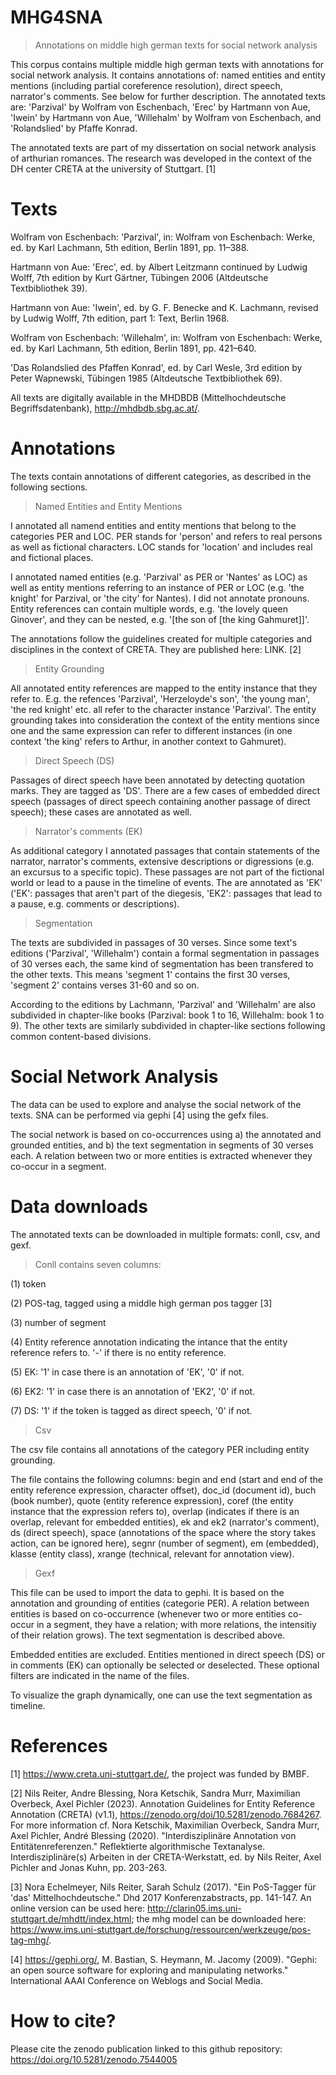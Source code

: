 # MHG4SNA
>Annotations on middle high german texts for social network analysis

This corpus contains multiple middle high german texts with annotations for social network analysis. 
It contains annotations of: named entities and entity mentions (including partial coreference resolution), direct speech, narrator's comments. See below for further description.
The annotated texts are: 'Parzival' by Wolfram von Eschenbach, 'Erec' by Hartmann von Aue, 'Iwein' by Hartmann von Aue, 'Willehalm' by Wolfram von Eschenbach, and 'Rolandslied' by Pfaffe Konrad.

The annotated texts are part of my dissertation on social network analysis of arthurian romances. The research was developed in the context of the DH center CRETA at the university of Stuttgart. [1]

# Texts
Wolfram von Eschenbach: 'Parzival', in: Wolfram von Eschenbach: Werke, ed. by Karl Lachmann, 5th edition, Berlin 1891, pp. 11–388.

Hartmann von Aue: 'Erec', ed. by Albert Leitzmann continued by Ludwig Wolff, 7th edition by Kurt Gärtner, Tübingen 2006 (Altdeutsche Textbibliothek 39).

Hartmann von Aue: 'Iwein', ed. by G. F. Benecke and K. Lachmann, revised by Ludwig Wolff, 7th edition, part 1: Text, Berlin 1968.

Wolfram von Eschenbach: 'Willehalm', in: Wolfram von Eschenbach: Werke, ed. by Karl Lachmann, 5th edition, Berlin 1891, pp. 421–640.

'Das Rolandslied des Pfaffen Konrad', ed. by Carl Wesle, 3rd edition by Peter Wapnewski, Tübingen 1985 (Altdeutsche Textbibliothek 69).

All texts are digitally available in the MHDBDB (Mittelhochdeutsche Begriffsdatenbank), http://mhdbdb.sbg.ac.at/.

# Annotations

The texts contain annotations of different categories, as described in the following sections.

>Named Entities and Entity Mentions

I annotated all namend entities and entity mentions that belong to the categories PER and LOC.
PER stands for 'person' and refers to real persons as well as fictional characters. 
LOC stands for 'location' and includes real and fictional places.

I annotated named entities (e.g. 'Parzival' as PER or 'Nantes' as LOC) as well as entity mentions referring to an instance of PER or LOC (e.g. 'the knight' for Parzival, or 'the city' for Nantes). I did not annotate pronouns.
Entity references can contain multiple words, e.g. 'the lovely queen Ginover', and they can be nested, e.g. '[the son of [the king Gahmuret]]'.

The annotations follow the guidelines created for multiple categories and disciplines in the context of CRETA. They are published here: LINK. [2]

>Entity Grounding

All annotated entity references are mapped to the entity instance that they refer to. 
E.g. the refences 'Parzival', 'Herzeloyde's son', 'the young man', 'the red knight' etc. all refer to the character instance 'Parzival'.
The entity grounding takes into consideration the context of the entity mentions since one and the same expression can refer to different instances (in one context 'the king' refers to Arthur, in another context to Gahmuret).

>Direct Speech (DS)

Passages of direct speech have been annotated by detecting quotation marks. They are tagged as 'DS'.
There are a few cases of embedded direct speech (passages of direct speech containing another passage of direct speech); these cases are annotated as well.

>Narrator's comments (EK)

As additional category I annotated passages that contain statements of the narrator, narrator's comments, extensive descriptions or digressions (e.g. an excursus to a specific topic). These passages are not part of the fictional world or lead to a pause in the timeline of events. The are annotated as 'EK' ('EK': passages that aren't part of the diegesis, 'EK2': passages that lead to a pause, e.g. comments or descriptions).

>Segmentation

The texts are subdivided in passages of 30 verses. Since some text's editions ('Parzival', 'Willehalm') contain a formal segmentation in passages of 30 verses each, the same kind of segmentation has been transfered to the other texts. This means 'segment 1' contains the first 30 verses, 'segment 2' contains verses 31-60 and so on.

According to the editions by Lachmann, 'Parzival' and 'Willehalm' are also subdivided in chapter-like books (Parzival: book 1 to 16, Willehalm: book 1 to 9). The other texts are similarly subdivided in chapter-like sections following common content-based divisions.

# Social Network Analysis

The data can be used to explore and analyse the social network of the texts. SNA can be performed via gephi [4] using the gefx files.

The social network is based on co-occurrences using a) the annotated and grounded entities, and b) the text segmentation in segments of 30 verses each. A relation between two or more entities is extracted whenever they co-occur in a segment. 

# Data downloads

The annotated texts can be downloaded in multiple formats: conll, csv, and gexf.

>Conll contains seven columns:

(1) token

(2) POS-tag, tagged using a middle high german pos tagger [3]

(3) number of segment

(4) Entity reference annotation indicating the intance that the entity reference refers to. '-' if there is no entity reference.

(5) EK: '1' in case there is an annotation of 'EK', '0' if not.

(6) EK2: '1' in case there is an annotation of 'EK2', '0' if not.

(7) DS: '1' if the token is tagged as direct speech, '0' if not.

>Csv 

The csv file contains all annotations of the category PER including entity grounding. 

The file contains the following columns: begin and end (start and end of the entity reference expression, character offset), doc_id (document id), buch (book number), quote (entity reference expression), coref (the entity instance that the expression refers to), overlap (indicates if there is an overlap, relevant for embedded entities), ek and ek2 (narrator's comment), ds (direct speech), space (annotations of the space where the story takes action, can be ignored here), segnr (number of segment), em (embedded), klasse (entity class), xrange (technical, relevant for annotation view).

>Gexf

This file can be used to import the data to gephi. It is based on the annotation and grounding of entities (categorie PER). A relation between entities is based on co-occurrence (whenever two or more entities co-occur in a segment, they have a relation; with more relations, the intensitiy of their relation grows). The text segmentation is described above.

Embedded entities are excluded. Entities mentioned in direct speech (DS) or in comments (EK) can optionally be selected or deselected.
These optional filters are indicated in the name of the files.

To visualize the graph dynamically, one can use the text segmentation as timeline. 

# References

[1] https://www.creta.uni-stuttgart.de/, the project was funded by BMBF.

[2] Nils Reiter, Andre Blessing, Nora Ketschik, Sandra Murr, Maximilian Overbeck, Axel Pichler (2023). Annotation Guidelines for Entity Reference Annotation (CRETA) (v1.1), https://zenodo.org/doi/10.5281/zenodo.7684267. For more information cf. Nora Ketschik, Maximilian Overbeck, Sandra Murr, Axel Pichler, André Blessing (2020). "Interdisziplinäre Annotation von Entitätenreferenzen." Reflektierte algorithmische Textanalyse. Interdisziplinäre(s) Arbeiten in der CRETA-Werkstatt, ed. by Nils Reiter, Axel Pichler and Jonas Kuhn, pp. 203-263.

[3] Nora Echelmeyer, Nils Reiter, Sarah Schulz (2017). "Ein PoS-Tagger für 'das' Mittelhochdeutsche." Dhd 2017 Konferenzabstracts, pp. 141-147. An online version can be used here: http://clarin05.ims.uni-stuttgart.de/mhdtt/index.html; the mhg model can be downloaded here: https://www.ims.uni-stuttgart.de/forschung/ressourcen/werkzeuge/pos-tag-mhg/.

[4] https://gephi.org/, M. Bastian, S. Heymann, M. Jacomy (2009). "Gephi: an open source software for exploring and manipulating networks." International AAAI Conference on Weblogs and Social Media.

# How to cite?

Please cite the zenodo publication linked to this github repository: https://doi.org/10.5281/zenodo.7544005
